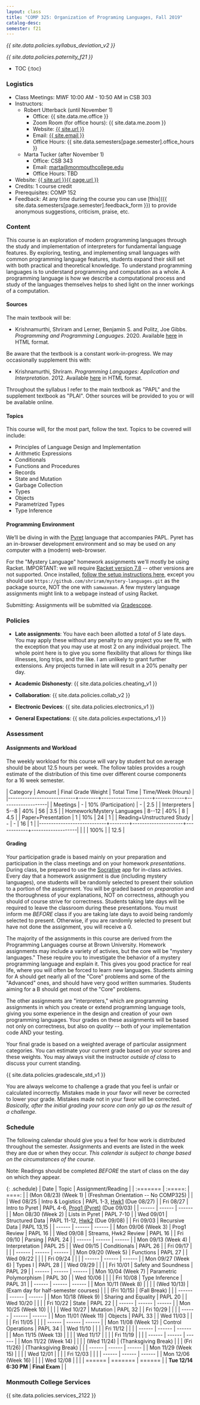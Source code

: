 ```yaml
---
layout: class
title: "COMP 325: Organization of Programing Languages, Fall 2019"
catalog-desc:
semester: f21
---
```


*{{ site.data.policies.syllabus_deviation_v2 }}*

*{{ site.data.policies.paternity_f21 }}*

* TOC
{:toc}

### Logistics

* Class Meetings: MWF 10:00 AM - 10:50 AM in CSB 303
* Instructors: 
  * Robert Utterback (until November 1)
    * Office: {{ site.data.me.office }}
    * Zoom Room (for office hours): {{ site.data.me.zoom }}
    * Website: <a href="{{ site.url }}">{{ site.url }}</a>
    * Email: <a href="mailto:{{ site.email }}">{{ site.email }}</a>
    * Office Hours: {{ site.data.semesters[page.semester].office_hours }}
  * Marta Tucker (after November 1)
    * Office: CSB 343
    * Email: <a href="mailto:marta@monmouthcollege.edu">marta@monmouthcollege.edu</a>
    * Office Hours: TBD
* Website: <a href="{{ site.url }}{{ page.url }}">{{ site.url }}{{ page.url }}</a>
* Credits: 1 course credit
* Prerequisites: COMP 152
* Feedback: At any time during the course you can use
  [this]({{ site.data.semesters[page.semester].feedback_form }}) to provide
  anonymous suggestions, criticism, praise, etc.

### Content

This course is an exploration of modern programming languages through
the study and implementation of interpreters for fundamental language
features. By exploring, testing, and implementing small languages with
common programming language features, students expand their skill set
with both practical and theoretical knowledge. To understand
programming languages is to understand programming and computation as
a whole. A programming language is how we describe a computational
process and study of the languages themselves helps to shed light on
the inner workings of a computation.

#### Sources

The main textbook will be:

* Krishnamurthi, Shriram and Lerner, Benjamin S. and Politz, Joe
Gibbs. *Programming and Programming Languages*. 2020. Available
[here](http://papl.cs.brown.edu/2020/) in HTML format.

Be aware that the textbook is a constant work-in-progress. We may
occasionally supplement this with:

* Krishnamurthi, Shriram. *Programming Languages: Application and
Interpretation*. 2012. Available
[here](http://cs.brown.edu/courses/cs173/2012/book/) in HTML format.

Throughout the syllabus I refer to the main textbook as "PAPL" and the
supplement textbook as "PLAI". Other sources will be provided to you
or will be available online.

#### Topics

This course will, for the most part, follow the text. Topics to be covered will include:

* Principles of Language Design and Implementation
* Arithmetic Expressions
* Conditionals
* Functions and Procedures
* Records
* State and Mutation
* Garbage Collection
* Types
* Objects
* Parametrized Types
* Type Inference

#### Programming Environment

We’ll be diving in with the [Pyret](https://www.pyret.org) language
that accompanies PAPL. Pyret has an in-browser development environment
and so may be used on any computer with a (modern) web-browser.

For the "Mystery Language" homework assignments we'll mostly be using
Racket. IMPORTANT: we will require [Racket version
7.8](https://download.racket-lang.org/racket-v7.8.html) -- other
versions are not supported. Once installed, [follow the setup
instructions
here](http://cs.brown.edu/courses/cs173/2018/web/mysteries/mystery-setup.xml),
except you should use
`https://github.com/shriram/mystery-languages.git` as the package
source, NOT the one with `samwaxman`. A few mystery language
assignments might link to a webpage instead of using Racket.

Submitting: Assignments will be submitted via
[Gradescope](https://www.gradescope.com/).

### Policies

* **Late assignments**: You have each been allotted a *total* of *5*
late days. You may apply these without any penalty to any project you
see fit, with the exception that you may use at most 2 on any
individual project. The whole point here is to give you some
flexibility that allows for things like illnesses, long trips, and the
like. I am unlikely to grant further extensions. Any projects turned
in late will result in a 20% penalty per day.

* **Academic Dishonesty**: {{ site.data.policies.cheating_v1 }}

* **Collaboration**: {{ site.data.policies.collab_v2 }}

* **Electronic Devices**: {{ site.data.policies.electronics_v1 }}

* **General Expectations**: {{ site.data.policies.expectations_v1 }}

### Assessment

#### Assignments and Workload

The weekly workload for this course will vary by student but on
average should be about 12.5 hours per week. The follow tables
provides a rough estimate of the distribution of this time over
different course components for a 16 week semester.

| Category                   | Amount |  Final Grade Weight | Total Time | Time/Week (Hours) |
|----------------------------+--------+---------------------+------------+-------------------|
| Meetings                   |      - | 10% (Participation) |          - |               2.5 |
| Interpreters               |   5--8 |                 40% |         56 |               3.5 |
| Homework/Mystery Languages |  8--12 |                 40% |          8 |               4.5 |
| Paper+Presentation         |      1 |                 10% |         24 |                 1 |
| Reading+Unstructured Study |      - |                   - |         16 |                 1 |
|----------------------------+--------+---------------------+------------+-------------------|
|                            |        |                100% |            |              12.5 |

#### Grading

Your participation grade is based mainly on your preparation and
participation in the class meetings and on your homework
*presentations*. During class, be prepared to use the
[Socrative](socrative.com) app for in-class activies. Every day that a
homework assignment is due (including mystery languages), one students
will be randomly selected to present their solution to a portion of
the assignment. You will be graded based on *preparation* and the
thoroughness of your explanations, NOT on correctness, although you
should of course strive for correctness. Students taking late days
will be required to leave the classroom during these
presentations. You must inform me *BEFORE* class if you are taking
late days to avoid being randomly selected to present. Otherwise, if
you are randomly selected to present but have not done the assignment,
you will receive a 0.

The majority of the assignments in this course are derived from the
Programming Languages course at Brown University. Homework assignments
may include a variety of activies, but the core will be "mystery
languages." These require you to investigate the behavior of a mystery
programming language and explain it. This gives you good practice for
real life, where you will often be forced to learn new
languages. Students aiming for A should get nearly all of the "Core"
problems and some of the "Advanced" ones, and should have very good
written summaries. Students aiming for a B should get most of the
"Core" problems.

The other assignments are "interpreters," which are programming
assignments in which you create or extend programming language tools,
giving you some experience in the design and creation of your own
programming languages. Your grades on these assignments will be based
not only on correctness, but also on *quality* -- both of your
implementation code AND your testing.

Your final grade is based on a weighted average of particular
assignment categories. You can estimate your current grade based on
your scores and these weights. You may always visit the instructor
*outside of class* to discuss your current standing.

{{ site.data.policies.gradescale_std_v1 }}

You are always welcome to challenge a grade that you feel is unfair or
calculated incorrectly. Mistakes made in your favor will never be
corrected to lower your grade. Mistakes made not in your favor will be
corrected. *Basically, after the initial grading your score can only
go up as the result of a challenge.*

### Schedule
The following calendar should give you a feel for how work is
distributed throughout the semester. Assignments and events are listed
in the week they are due or when they occur. *This calendar is subject
to change based on the circumstances of the course*.

Note: Readings should be completed *BEFORE* the start of class on the
day on which they appear.

{: .schedule}
| Date                  | Topic                                | Assignment/Reading                             |
| :=======              | :=====:                              | ====:                                          |
| (Mon 08/23) (Week 1)  | (Freshman Orientation -- No COMP325) |                                                |
| Wed 08/25             | Intro & Logistics                    | PAPL 1-3, [Hwk1](./hwk1) (Due 08/27)           |
| Fri 08/27             | Intro to Pyret                       | PAPL 4-6, [Prog1 (Pyret)](./prog1) (Due 09/03) |
| ------                | ------                               | ------                                         |
| Mon 08/30 (Week 2)    | Lists in Pyret                       | PAPL 7-10                                      |
| Wed 09/01             | Structured Data                      | PAPL 11-12, [Hwk2](./hwk2) (Due 09/08)         |
| Fri 09/03             | Recursive Data                       | PAPL 13,15                                     |
| ------                | ------                               | ------                                         |
| Mon 09/06 (Week 3)    | Prog1 Review                         | PAPL 16                                        |
| Wed 09/08             | Streams, Hwk2 Review                 | PAPL 16                                        |
| Fri 09/10             | Parsing                              | PAPL 24                                        |
| ------                | ------                               | ------                                         |
| Mon 09/13 (Week 4)    | Interpretation                       | PAPL 25                                        |
| Wed 09/15             | Conditionals                         | PAPL 26                                        |
| Fri 09/17             |                                      |                                                |
| ------                | ------                               | ------                                         |
| Mon 09/20 (Week 5)    | Functions                            | PAPL 27                                        |
| Wed 09/22             |                                      |                                                |
| Fri 09/24             |                                      |                                                |
| ------                | ------                               | ------                                         |
| Mon 09/27 (Week 6)    | Types I                              | PAPL 28                                        |
| Wed 09/29             |                                      |                                                |
| Fri 10/01             | Safety and Soundness                 | PAPL 29                                        |
| ------                | ------                               | ------                                         |
| Mon 10/04 (Week 7)    | Parametric Polymorphism              | PAPL 30                                        |
| Wed 10/06             |                                      |                                                |
| Fri 10/08             | Type Inference                       | PAPL 31                                        |
| ------                | ------                               | ------                                         |
| Mon 10/11 (Week 8)    |                                      |                                                |
| (Wed 10/13)           | (Exam day for half-semester courses) |                                                |
| (Fri 10/15)           | (Fall Break)                         |                                                |
| ------                | ------                               | ------                                         |
| Mon 10/18 (Week 9)    | Sharing and Equality                 | PAPL 20                                        |
| Wed 10/20             |                                      |                                                |
| Fri 10/22             | State                                | PAPL 22                                        |
| ------                | ------                               | ------                                         |
| Mon 10/25 (Week 10)   |                                      |                                                |
| Wed 10/27             | Mutation                             | PAPL 32                                        |
| Fri 10/29             |                                      |                                                |
| ------                | ------                               | ------                                         |
| Mon 11/01 (Week 11)   | Objects                              | PAPL 33                                        |
| Wed 11/03             |                                      |                                                |
| Fri 11/05             |                                      |                                                |
| ------                | ------                               | ------                                         |
| Mon 11/08 (Week 12)   | Control Operations                   | PAPL 34                                        |
| Wed 11/10             |                                      |                                                |
| Fri 11/12             |                                      |                                                |
| ------                | ------                               | ------                                         |
| Mon 11/15 (Week 13)   |                                      |                                                |
| Wed 11/17             |                                      |                                                |
| Fri 11/19             |                                      |                                                |
| ------                | ------                               | ------                                         |
| Mon 11/22 (Week 14)   |                                      |                                                |
| (Wed 11/24)           | (Thanksgiving Break)                 |                                                |
| (Fri 11/26)           | (Thanksgiving Break)                 |                                                |
| ------                | ------                               | ------                                         |
| Mon 11/29 (Week 15)   |                                      |                                                |
| Wed 12/01             |                                      |                                                |
| Fri 12/03             |                                      |                                                |
| ------                | ------                               | ------                                         |
| Mon 12/06 (Week 16)   |                                      |                                                |
| Wed 12/08             |                                      |                                                |
| ======                | =======                              | ======                                         |
| **Tue 12/14 6:30 PM** | **Final Exam**                       |                                                |

### Monmouth College Services

{{ site.data.policies.services_2122 }}

<!-- Local Variables: -->
<!-- eval: (orgtbl-mode) -->
<!-- End: -->
